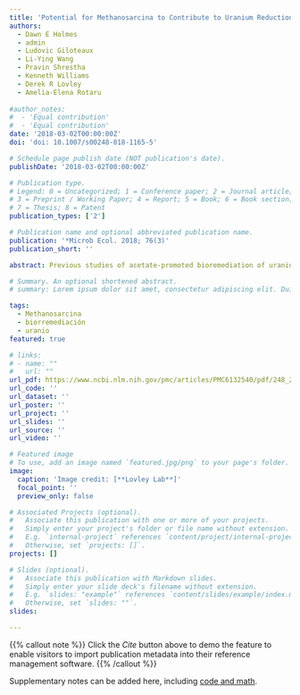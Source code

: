 ```yaml
---
title: 'Potential for Methanosarcina to Contribute to Uranium Reduction during Acetate-Promoted Groundwater Bioremediation'
authors:
  - Dawn E Holmes
  - admin
  - Ludovic Giloteaux
  - Li-Ying Wang
  - Pravin Shrestha
  - Kenneth Williams
  - Derek R Lovley
  - Amelia-Elena Rotaru 
    
#author_notes:
#  - 'Equal contribution'
#  - 'Equal contribution'
date: '2018-03-02T00:00:00Z'
doi: 'doi: 10.1007/s00248-018-1165-5'

# Schedule page publish date (NOT publication's date).
publishDate: '2018-03-02T00:00:00Z'

# Publication type.
# Legend: 0 = Uncategorized; 1 = Conference paper; 2 = Journal article;
# 3 = Preprint / Working Paper; 4 = Report; 5 = Book; 6 = Book section;
# 7 = Thesis; 8 = Patent
publication_types: ['2']

# Publication name and optional abbreviated publication name.
publication: '*Microb Ecol. 2018; 76(3)'
publication_short: ''

abstract: Previous studies of acetate-promoted bioremediation of uranium-contaminated aquifers focused on Geobacter because no other microorganisms that can couple the oxidation of acetate with U(VI) reduction had been detected in situ. Monitoring the levels of methyl CoM reductase subunit A (mcrA) transcripts during an acetate-injection field experiment demonstrated that acetoclastic methanogens from the genus Methanosarcina were enriched after 40 days of acetate amendment. The increased abundance of Methanosarcina corresponded with an accumulation of methane in the groundwater. In order to determine whether Methanosarcina species could be participating in U(VI) reduction in the subsurface, cell suspensions of Methanosarcina barkeri were incubated in the presence of U(VI) with acetate provided as the electron donor. U(VI) was reduced by metabolically active M. barkeri cells; however, no U(VI) reduction was observed in inactive controls. These results demonstrate that Methanosarcina species could play an important role in the long-term bioremediation of uranium-contaminated aquifers after depletion of Fe(III) oxides limits the growth of Geobacter species. The results also suggest that Methanosarcina have the potential to influence uranium geochemistry in a diversity of anaerobic sedimentary environments.

# Summary. An optional shortened abstract.
# summary: Lorem ipsum dolor sit amet, consectetur adipiscing elit. Duis posuere tellus ac convallis placerat. Proin tincidunt magna sed ex sollicitudin condimentum.

tags:
  - Methanosarcina 
  - biorremediación
  - uranio
featured: true

# links:
# - name: ""
#   url: ""
url_pdf: https://www.ncbi.nlm.nih.gov/pmc/articles/PMC6132540/pdf/248_2018_Article_1165.pdf
url_code: ''
url_dataset: ''
url_poster: ''
url_project: ''
url_slides: ''
url_source: ''
url_video: ''

# Featured image
# To use, add an image named `featured.jpg/png` to your page's folder.
image:
  caption: 'Image credit: [**Lovley Lab**]'
  focal_point: ''
  preview_only: false

# Associated Projects (optional).
#   Associate this publication with one or more of your projects.
#   Simply enter your project's folder or file name without extension.
#   E.g. `internal-project` references `content/project/internal-project/index.md`.
#   Otherwise, set `projects: []`.
projects: []

# Slides (optional).
#   Associate this publication with Markdown slides.
#   Simply enter your slide deck's filename without extension.
#   E.g. `slides: "example"` references `content/slides/example/index.md`.
#   Otherwise, set `slides: ""`.
slides:

---
```


{{% callout note %}}
Click the _Cite_ button above to demo the feature to enable visitors to import publication metadata into their reference management software.
{{% /callout %}}

Supplementary notes can be added here, including [code and math](https://wowchemy.com/docs/content/writing-markdown-latex/).


